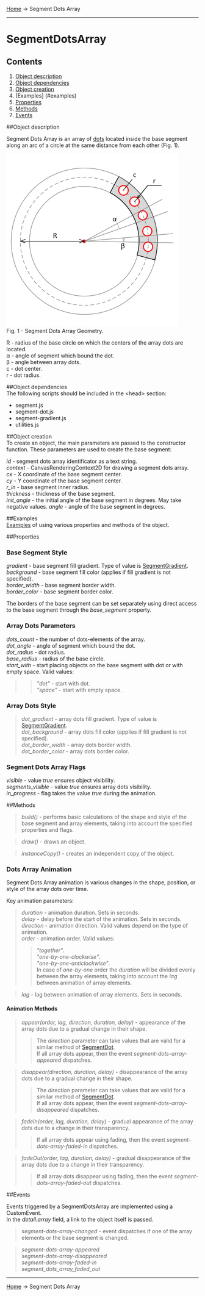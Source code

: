 <a href="../readme.html">Home</a> → Segment Dots Array

***

# SegmentDotsArray

## Contents
1. [Object description](#description)  
2. [Object dependencies](#dependencies)
3. [Object creation](#constructor)  
4. [Examples] (#examples)  
5. [Properties](#properties)  
6. [Methods](#methods)  
7. [Events](#events)  

##<a id="description"></a>Object description

Segment Dots Array is an array of <a href="segment-dot.html">dots</a> located inside the base segment along an arc of a circle at the same distance from each other (Fig. 1).

![SegmentDotsArrayGeometry](../docs/images/segment_dots_array_geometry.png)  
Fig. 1 - Segment Dots Array Geometry.  

R - radius of the base circle on which the centers of the array dots are located.  
α - angle of segment which bound the dot.  
β - angle between array dots.  
c - dot center.  
r - dot radius.  

##<a id="dependencies"></a>Object dependencies  
The following scripts should be included in the \<head> section:  

* segment.js  
* segment-dot.js  
* segment-gradient.js  
* utilities.js  

##<a id="constructor"></a>Object creation  
To create an object, the main parameters are passed to the constructor function. These parameters are used to create the base segment:  
>
*id* - segment dots array identificator as a text string.  
*context* - CanvasRenderingContext2D for drawing a segment dots array.  
*cx* - X coordinate of the base segment center.  
*cy* - Y coordinate of the base segment center.  
*r_in* - base segment inner radius.  
*thickness* - thickness of the base segment.  
*init_angle* - the initial angle of the base segment in degrees. May take negative values. 
*angle* - angle of the base segment in degrees.

##<a id="examples"></a>Examples  
<a href="../examples/segment-dots-array-examples.html" target="_blank">Examples</a> of using various properties and methods of the object.  

##<a id="properties"></a>Properties

### Base Segment Style  
>
*gradient* - base segment fill gradient. Type of value is <a href="segment-gradient.html">SegmentGradient</a>.   
*background* - base segment fill color (applies if fill gradient is not specified).  
*border_width* - base segment border width.  
*border_color* - base segment border color.  

The borders of the base segment can be set separately using direct access to the base segment through the *base_segment* property.  

### Array Dots Parameters  
>
*dots_count* - the number of dots-elements of the array.  
*dot_angle* - angle of segment which bound the dot.  
*dot_radius* - dot radius.  
*base_radius* - radius of the base circle.  
*start_with* - start placing objects on the base segment with dot or with empty space. Valid values:  
>> _"dot"_ - start with dot.  
>> _"space"_ - start with empty space.  

### Array Dots Style
> *dot_gradient* - array dots fill gradient. Type of value is <a href="segment-gradient.html">SegmentGradient</a>.  
> *dot_background* - array dots fill color (applies if fill gradient is not specified).  
> *dot_border_width* - array dots border width.  
> *dot_border_color* - array dots border color.  

### Segment Dots Array Flags
>
*visible* - value *true* ensures object visibility.  
*segments_visible* - value *true* ensures array dots visibility.  
*in_progress* - flag takes the value *true* during the animation.

##<a id="methods"></a>Methods

> *build()* - performs basic calculations of the shape and style of the base segment and array elements, taking into account the specified properties and flags.  

> *draw()* - draws an object.  

> *instanceCopy()* - creates an independent copy of the object.  

### Dots Array Animation

Segment Dots Array animation is various changes in the shape, position, or style of the array dots over time.  

Key animation parameters:  
> *duration* - animation duration. Sets in seconds.  
> *delay* - delay before the start of the animation. Sets in seconds.  
> *direction* - animation direction. Valid values ​​depend on the type of animation.  
> *order* - animation order. Valid values:  
>> _"together"_.  
>> _"one-by-one-clockwise"_.  
>> _"one-by-one-anticlockwise"_.  
>> In case of *one-by-one* order the *duration* will be divided evenly between the array elements, taking into account the *lag* between animation of array elements.  

> *lag* - lag between animation of array elements. Sets in seconds.  

#### Animation Methods

> *appear(order, lag, direction, duration, delay)* - appearance of the array dots due to a gradual change in their shape.  
>> The *direction* parameter can take values ​​that are valid for a similar method of <a href="segment-dot.html">SegmentDot</a>.  
>> If all array dots appear, then the event *segment-dots-array-appeared* dispatches.  

> *disappear(direction, duration, delay)* - disappearance of the array dots due to a gradual change in their shape.  
>> The *direction* parameter can take values ​​that are valid for a similar method of <a href="segment-dot.html">SegmentDot</a>.  
>> If all array dots appear, then the event *segment-dots-array-disappeared* dispatches.

> *fadeIn(order, lag, duration, delay)* - gradual appearance of the array dots due to a change in their transparency.  
>> If all array dots appear using fading, then the event *segment-dots-array-faded-in* dispatches.  

> *fadeOut(order, lag, duration, delay)* - gradual disappearance of the array dots due to a change in their transparency.
>> If all array dots disappear using fading, then the event *segment-dots-array-faded-out* dispatches.  

##<a id="events"></a>Events

Events triggered by a SegmentDotsArray are implemented using a CustomEvent.  
In the *detail.array* field, a link to the object itself is passed.  

> *segment-dots-array-changed* - event dispatches if one of the array elements or the base segment is changed.  

> *segment-dots-array-appeared*  
> *segment-dots-array-disappeared*  
> *segment-dots-array-faded-in*  
> *segment_dots_array_faded_out*  

***

<a href="../readme.html">Home</a> → Segment Dots Array  